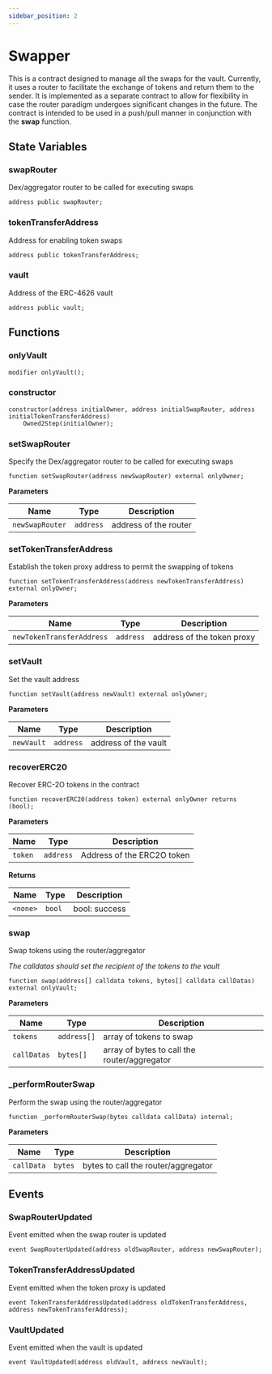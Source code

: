 ```yaml
---
sidebar_position: 2
---
```


# Swapper

This is a contract designed to manage all the swaps for the vault. Currently, it uses a router to facilitate the exchange of tokens and return them to the sender. It is implemented as a separate contract to allow for flexibility in case the router paradigm undergoes significant changes in the future. The contract is intended to be used in a push/pull manner in conjunction with the **swap** function.

## State Variables

### swapRouter
Dex/aggregator router to be called for executing swaps

```solidity
address public swapRouter;
```

### tokenTransferAddress
Address for enabling token swaps

```solidity
address public tokenTransferAddress;
```

### vault
Address of the ERC-4626 vault

```solidity
address public vault;
```

## Functions

### onlyVault

```solidity
modifier onlyVault();
```

### constructor

```solidity
constructor(address initialOwner, address initialSwapRouter, address initialTokenTransferAddress)
    Owned2Step(initialOwner);
```

### setSwapRouter

Specify the Dex/aggregator router to be called for executing swaps

```solidity
function setSwapRouter(address newSwapRouter) external onlyOwner;
```

**Parameters**

|Name|Type|Description|
|----|----|-----------|
|`newSwapRouter`|`address`|address of the router|

### setTokenTransferAddress

Establish the token proxy address to permit the swapping of tokens

```solidity
function setTokenTransferAddress(address newTokenTransferAddress) external onlyOwner;
```

**Parameters**

|Name|Type|Description|
|----|----|-----------|
|`newTokenTransferAddress`|`address`|address of the token proxy|

### setVault

Set the vault address

```solidity
function setVault(address newVault) external onlyOwner;
```

**Parameters**

|Name|Type|Description|
|----|----|-----------|
|`newVault`|`address`|address of the vault|

### recoverERC20

Recover ERC-2O tokens in the contract

```solidity
function recoverERC20(address token) external onlyOwner returns (bool);
```

**Parameters**

|Name|Type|Description|
|----|----|-----------|
|`token`|`address`|Address of the ERC2O token|

**Returns**

|Name|Type|Description|
|----|----|-----------|
|`<none>`|`bool`|bool: success|

### swap

Swap tokens using the router/aggregator

*The calldatas should set the recipient of the tokens to the vault*

```solidity
function swap(address[] calldata tokens, bytes[] calldata callDatas) external onlyVault;
```

**Parameters**

|Name|Type|Description|
|----|----|-----------|
|`tokens`|`address[]`|array of tokens to swap|
|`callDatas`|`bytes[]`|array of bytes to call the router/aggregator|

### _performRouterSwap

Perform the swap using the router/aggregator

```solidity
function _performRouterSwap(bytes calldata callData) internal;
```

**Parameters**

|Name|Type|Description|
|----|----|-----------|
|`callData`|`bytes`|bytes to call the router/aggregator|

## Events

### SwapRouterUpdated

Event emitted when the swap router is updated

```solidity
event SwapRouterUpdated(address oldSwapRouter, address newSwapRouter);
```

### TokenTransferAddressUpdated

Event emitted when the token proxy is updated

```solidity
event TokenTransferAddressUpdated(address oldTokenTransferAddress, address newTokenTransferAddress);
```

### VaultUpdated

Event emitted when the vault is updated

```solidity
event VaultUpdated(address oldVault, address newVault);
```
